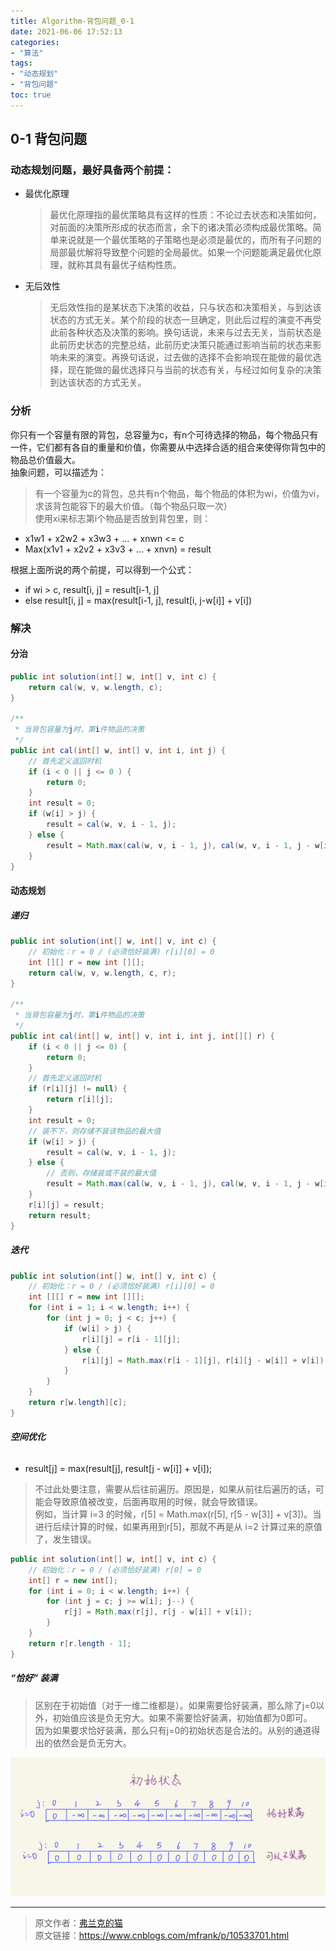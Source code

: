 ```yaml
---
title: Algorithm-背包问题_0-1 
date: 2021-06-06 17:52:13
categories:
- "算法"
tags:
- "动态规划"
- "背包问题"
toc: true
---
```

## 0-1 背包问题

### 动态规划问题，最好具备两个前提：

* 最优化原理
    > 最优化原理指的最优策略具有这样的性质：不论过去状态和决策如何，对前面的决策所形成的状态而言，余下的诸决策必须构成最优策略。简单来说就是一个最优策略的子策略也是必须是最优的，而所有子问题的局部最优解将导致整个问题的全局最优。如果一个问题能满足最优化原理，就称其具有最优子结构性质。
* 无后效性 
    > 无后效性指的是某状态下决策的收益，只与状态和决策相关，与到达该状态的方式无关。某个阶段的状态一旦确定，则此后过程的演变不再受此前各种状态及决策的影响。换句话说，未来与过去无关，当前状态是此前历史状态的完整总结，此前历史决策只能通过影响当前的状态来影响未来的演变。再换句话说，过去做的选择不会影响现在能做的最优选择，现在能做的最优选择只与当前的状态有关，与经过如何复杂的决策到达该状态的方式无关。

### 分析

你只有一个容量有限的背包，总容量为c，有n个可待选择的物品，每个物品只有一件，它们都有各自的重量和价值，你需要从中选择合适的组合来使得你背包中的物品总价值最大。  
抽象问题，可以描述为：  
> 有一个容量为c的背包，总共有n个物品，每个物品的体积为wi，价值为vi，求该背包能容下的最大价值。（每个物品只取一次）  
使用xi来标志第i个物品是否放到背包里，则：
* x1w1 + x2w2 + x3w3 + ... + xnwn <= c
* Max(x1v1 + x2v2 + x3v3 + ... + xnvn) = result

根据上面所说的两个前提，可以得到一个公式：  
* if  wi > c, result[i, j] = result[i-1, j]
* else result[i, j] = max(result[i-1, j], result[i, j-w[i]] + v[i])

### 解决

#### 分治

```java
public int solution(int[] w, int[] v, int c) {
    return cal(w, v, w.length, c);
}

/** 
 * 当背包容量为j时，第i件物品的决策
 */
public int cal(int[] w, int[] v, int i, int j) {
    // 首先定义返回时机
    if (i < 0 || j <= 0 ) {
        return 0;
    }
    int result = 0;
    if (w[i] > j) {
        result = cal(w, v, i - 1, j);
    } else {
        result = Math.max(cal(w, v, i - 1, j), cal(w, v, i - 1, j - w[i]) + v[i]);
    }
}
```

#### 动态规划

##### **递归**

```java
public int solution(int[] w, int[] v, int c) {
    // 初始化：r = 0 / (必须恰好装满) r[i][0] = 0
    int [][] r = new int [][];
    return cal(w, v, w.length, c, r);
}

/** 
 * 当背包容量为j时，第i件物品的决策
 */
public int cal(int[] w, int[] v, int i, int j, int[][] r) {
    if (i < 0 || j <= 0) {
        return 0;
    }
    // 首先定义返回时机
    if (r[i][j] != null) {
        return r[i][j];
    }
    int result = 0;
    // 装不下，则存储不装该物品的最大值
    if (w[i] > j) {
        result = cal(w, v, i - 1, j);
    } else {
        // 否则，存储装或不装的最大值
        result = Math.max(cal(w, v, i - 1, j), cal(w, v, i - 1, j - w[i]) + v[i]);
    }
    r[i][j] = result;
    return result;
}
```

##### **迭代**

```java
public int solution(int[] w, int[] v, int c) {
    // 初始化：r = 0 / (必须恰好装满) r[i][0] = 0
    int [][] r = new int [][];
    for (int i = 1; i < w.length; i++) {
        for (int j = 0; j < c; j++) {
            if (w[i] > j) {
                r[i][j] = r[i - 1][j];
            } else {
                r[i][j] = Math.max(r[i - 1][j], r[i][j - w[i]] + v[i]);
            }
        }
    }
    return r[w.length][c];
}
```

###### **空间优化**

* result[j] = max(result[j], result[j - w[i]] + v[i]);
> 不过此处要注意，需要从后往前遍历。原因是，如果从前往后遍历的话，可能会导致原值被改变，后面再取用的时候，就会导致错误。  
例如，当计算 i=3 的时候，r[5] = Math.max(r[5], r[5 - w[3]] + v[3])。当进行后续计算的时候，如果再用到r[5]，那就不再是从 i=2 计算过来的原值了，发生错误。
```java
public int solution(int[] w, int[] v, int c) {
    // 初始化：r = 0 / (必须恰好装满) r[0] = 0
    int[] r = new int[]; 
    for (int i = 0; i < w.length; i++) {
        for (int j = c; j >= w[i]; j--) {
            r[j] = Math.max(r[j], r[j - w[i]] + v[i]);
        }
    }
    return r[r.length - 1];
}
```

##### **“恰好” 装满**

> 区别在于初始值（对于一维二维都是）。如果需要恰好装满，那么除了j=0以外，初始值应该是负无穷大。如果不需要恰好装满，初始值都为0即可。  
因为如果要求恰好装满，那么只有j=0的初始状态是合法的。从别的通道得出的依然会是负无穷大。

![](package01.jpeg)

---

> 原文作者：[弗兰克的猫](https://home.cnblogs.com/u/mfrank/)  
  原文链接：https://www.cnblogs.com/mfrank/p/10533701.html